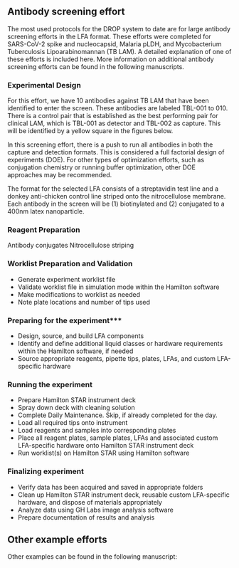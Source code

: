 ## Antibody screening effort 

The most used protocols for the DROP system to date are for large antibody screening efforts in the LFA format. These efforts were completed for SARS-CoV-2 spike and nucleocapsid, Malaria pLDH, and Mycobacterium Tuberculosis Lipoarabinomannan (TB LAM). A detailed explanation of one of these efforts is included here. More information on additional antibody screening efforts can be found in the following manuscripts. 

### Experimental Design 

For this effort, we have 10 antibodies against TB LAM that have been identified to enter the screen. These antibodies are labeled TBL-001 to 010. There is a control pair that is established as the best performing pair for clinical LAM, which is TBL-001 as detector and TBL-002 as capture. This will be identified by a yellow square in the figures below. 

In this screening effort, there is a push to run all antibodies in both the capture and detection formats. This is considered a full factorial design of experiments (DOE). For other types of optimization efforts, such as conjugation chemistry or running buffer optimization, other DOE approaches may be recommended. 

The format for the selected LFA consists of a streptavidin test line and a donkey anti-chicken control line striped onto the nitrocellulose membrane. Each antibody in the screen will be (1) biotinylated and (2) conjugated to a 400nm latex nanoparticle. 

### Reagent Preparation 

Antibody conjugates 
Nitrocellulose striping 

### Worklist Preparation and Validation 
- Generate experiment worklist file   
- Validate worklist file in simulation mode within the Hamilton software  
- Make modifications to worklist as needed   
- Note plate locations and number of tips used

### 

### Preparing for the experiment***  
- Design, source, and build LFA components  
- Identify and define additional liquid classes or hardware requirements within the Hamilton software, if needed   
- Source appropriate reagents, pipette tips, plates, LFAs, and custom LFA-specific hardware  
  


### Running the experiment 
- Prepare Hamilton STAR instrument deck   
- Spray down deck with cleaning solution  
- Complete Daily Maintenance. Skip, if already completed for the day.   
- Load all required tips onto instrument  
- Load reagents and samples into corresponding plates    
- Place all reagent plates, sample plates, LFAs and associated custom LFA-specific hardware onto Hamilton STAR instrument deck  
- Run worklist(s) on Hamilton STAR using Hamilton software  


### Finalizing experiment
- Verify data has been acquired and saved in appropriate folders  
- Clean up Hamilton STAR instrument deck, reusable custom LFA-specific hardware, and dispose of materials appropriately  
- Analyze data using GH Labs image analysis software  
- Prepare documentation of results and analysis   


## Other example efforts

Other examples can be found in the following manuscript: 